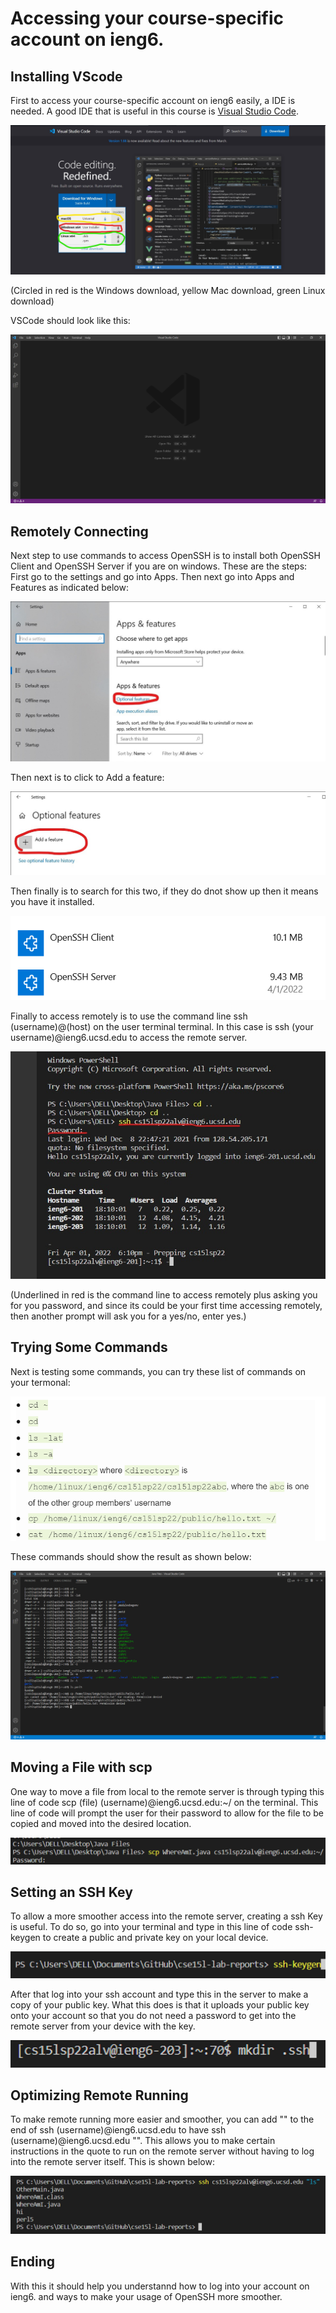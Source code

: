 # Accessing your course-specific account on ieng6.

## Installing VScode
First to access your course-specific account on ieng6 easily, a IDE is needed. A good IDE that is useful in this course is [Visual Studio Code](https://code.visualstudio.com/).

![Image](1.jpg)

(Circled in red is the Windows download, yellow Mac download, green Linux download)

VSCode should look like this:

![Image](2.png)

## Remotely Connecting
Next step to use commands to access OpenSSH is to install both OpenSSH Client and OpenSSH Server if you are on windows.
These are the steps:
First go to the settings and go into Apps. Then next go into Apps and Features as indicated below:

![Image](3.jpg)

Then next is to click to Add a feature:

![Image](4.jpg)

Then finally is to search for this two, if they do dnot show up then it means you have it installed.

![Image](5.png)

Finally to access remotely is to use the command line ssh (username)@(host) on the user terminal terminal. In this case is ssh (your username)@ieng6.ucsd.edu to access the remote server.

![Image](6.jpg)

(Underlined in red is the command line to access remotely plus asking you for you password, and since its could be your first time accessing remotely, then another prompt will ask you for a yes/no, enter yes.)

## Trying Some Commands
Next is testing some commands, you can try these list of commands on your termonal:

![Image](7.png)

These commands should show the result as shown below:

![Image](8.png)

## Moving a File with scp
One way to move a file from local to the remote server is through typing this line of code scp (file) (username)@ieng6.ucsd.edu:~/ on the terminal. This line of code will prompt the user for their password to allow for the file to be copied and moved into the desired location.

![Image](9.png)

## Setting an SSH Key
To allow a more smoother access into the remote server, creating a ssh Key is useful. To do so, go into your terminal and type in this line of code ssh-keygen to create a public and private key on your local device.

![Image](10.png)

After that log into your ssh account and type this in the server to make a copy of your public key. What this does is that it uploads your public key onto your account so that you do not need a password to get into the remote server from your device with the key.

![Image](11.png)

## Optimizing Remote Running
To make remote running more easier and smoother, you can add "" to the end of ssh (username)@ieng6.ucsd.edu to have ssh (username)@ieng6.ucsd.edu "". This allows you to make certain instructions in the quote to run on the remote server without having to log into the remote server itself.
This is shown below:

![Image](12.png)

## Ending
With this it should help you understannd how to log into your account on ieng6. and ways to make your usage of OpenSSH more smoother.